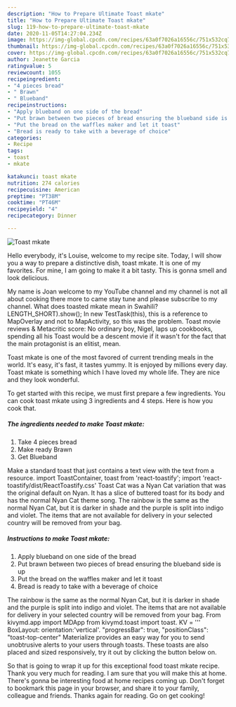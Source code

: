 ```yaml
---
description: "How to Prepare Ultimate Toast mkate"
title: "How to Prepare Ultimate Toast mkate"
slug: 119-how-to-prepare-ultimate-toast-mkate
date: 2020-11-05T14:27:04.234Z
image: https://img-global.cpcdn.com/recipes/63a0f7026a16556c/751x532cq70/toast-mkate-recipe-main-photo.jpg
thumbnail: https://img-global.cpcdn.com/recipes/63a0f7026a16556c/751x532cq70/toast-mkate-recipe-main-photo.jpg
cover: https://img-global.cpcdn.com/recipes/63a0f7026a16556c/751x532cq70/toast-mkate-recipe-main-photo.jpg
author: Jeanette Garcia
ratingvalue: 5
reviewcount: 1055
recipeingredient:
- "4 pieces bread"
- " Brawn"
- " Blueband"
recipeinstructions:
- "Apply blueband on one side of the bread"
- "Put brawn between two pieces of bread ensuring the blueband side is up"
- "Put the bread on the waffles maker and let it toast"
- "Bread is ready to take with a beverage of choice"
categories:
- Recipe
tags:
- toast
- mkate

katakunci: toast mkate 
nutrition: 274 calories
recipecuisine: American
preptime: "PT38M"
cooktime: "PT46M"
recipeyield: "4"
recipecategory: Dinner

---
```



![Toast mkate](https://img-global.cpcdn.com/recipes/63a0f7026a16556c/751x532cq70/toast-mkate-recipe-main-photo.jpg)

Hello everybody, it's Louise, welcome to my recipe site. Today, I will show you a way to prepare a distinctive dish, toast mkate. It is one of my favorites. For mine, I am going to make it a bit tasty. This is gonna smell and look delicious.

My name is Joan welcome to my YouTube channel and my channel is not all about cooking there more to came stay tune and please subscribe to my channel. What does toasted mkate mean in Swahili? LENGTH_SHORT).show(); In new TestTask(this), this is a reference to MapOverlay and not to MapActivity, so this was the problem. Toast movie reviews &amp; Metacritic score: No ordinary boy, Nigel, laps up cookbooks, spending all his Toast would be a descent movie if it wasn&#39;t for the fact that the main protagonist is an elitist, mean.

Toast mkate is one of the most favored of current trending meals in the world. It's easy, it's fast, it tastes yummy. It is enjoyed by millions every day. Toast mkate is something which I have loved my whole life. They are nice and they look wonderful.


To get started with this recipe, we must first prepare a few ingredients. You can cook toast mkate using 3 ingredients and 4 steps. Here is how you cook that.

<!--inarticleads1-->

##### The ingredients needed to make Toast mkate:

1. Take 4 pieces bread
1. Make ready  Brawn
1. Get  Blueband


Make a standard toast that just contains a text view with the text from a resource. import  ToastContainer, toast  from &#39;react-toastify&#39;; import &#39;react-toastify/dist/ReactToastify.css&#39; Toast Cat was a Nyan Cat variation that was the original default on Nyan. It has a slice of buttered toast for its body and has the normal Nyan Cat theme song. The rainbow is the same as the normal Nyan Cat, but it is darker in shade and the purple is split into indigo and violet. The items that are not available for delivery in your selected country will be removed from your bag. 

<!--inarticleads2-->

##### Instructions to make Toast mkate:

1. Apply blueband on one side of the bread
1. Put brawn between two pieces of bread ensuring the blueband side is up
1. Put the bread on the waffles maker and let it toast
1. Bread is ready to take with a beverage of choice


The rainbow is the same as the normal Nyan Cat, but it is darker in shade and the purple is split into indigo and violet. The items that are not available for delivery in your selected country will be removed from your bag. From kivymd.app import MDApp from kivymd.toast import toast. KV = &#39;&#39;&#39; BoxLayout: orientation:&#39;vertical&#39;. &#34;progressBar&#34;: true, &#34;positionClass&#34;: &#34;toast-top-center&#34; Materialize provides an easy way for you to send unobtrusive alerts to your users through toasts. These toasts are also placed and sized responsively, try it out by clicking the button below on. 

So that is going to wrap it up for this exceptional food toast mkate recipe. Thank you very much for reading. I am sure that you will make this at home. There's gonna be interesting food at home recipes coming up. Don't forget to bookmark this page in your browser, and share it to your family, colleague and friends. Thanks again for reading. Go on get cooking!
